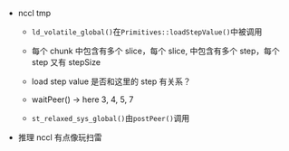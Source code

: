 * nccl tmp

    * `ld_volatile_global()`在`Primitives::loadStepValue()`中被调用

    * 每个 chunk 中包含有多个 slice，每个 slice, 中包含有多个 step，每个 step 又有 stepSize

    * load step value 是否和这里的 step 有关系？

    * waitPeer()  ->  here 3, 4, 5, 7

    * `st_relaxed_sys_global()`由`postPeer()`调用

* 推理 nccl 有点像玩扫雷